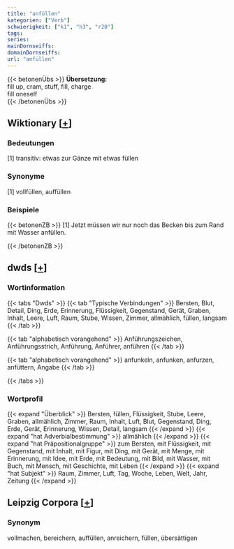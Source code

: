 ```yaml
---
title: "anfüllen"
kategorien: ["Verb"]
schwierigkeit: ["k1", "h3", "r20"]
tags:
series:
mainDornseiffs:
domainDornseiffs:
url: "anfüllen"
---
```


{{< betonenÜbs >}}
**Übersetzung:**  
fill up, cram, stuff, fill, charge  
fill oneself  
{{< /betonenÜbs >}}

## Wiktionary [[+](https://de.wiktionary.org/wiki/anfüllen)]

### Bedeutungen
[1] transitiv: etwas zur Gänze mit etwas füllen  

### Synonyme
[1] vollfüllen, auffüllen  

### Beispiele
{{< betonenZB >}}
[1] Jetzt müssen wir nur noch das Becken bis zum Rand mit Wasser anfüllen.  

{{< /betonenZB >}}


## dwds [[+](https://www.dwds.de/wb/anfüllen)]

### Wortinformation
{{< tabs "Dwds" >}}
{{< tab "Typische Verbindungen" >}}
Bersten, Blut, Detail, Ding, Erde, Erinnerung, Flüssigkeit, Gegenstand, Gerät, Graben, Inhalt, Leere, Luft, Raum, Stube, Wissen, Zimmer, allmählich, füllen, langsam
{{< /tab >}}

{{< tab "alphabetisch vorangehend" >}}
Anführungszeichen, Anführungsstrich, Anführung, Anführer, anführen
{{< /tab >}}

{{< tab "alphabetisch vorangehend" >}}
anfunkeln, anfunken, anfurzen, anfüttern, Angabe
{{< /tab >}}

{{< /tabs >}}

### Wortprofil
{{< expand "Überblick" >}} Bersten, füllen, Flüssigkeit, Stube, Leere, Graben, allmählich, Zimmer, Raum, Inhalt, Luft, Blut, Gegenstand, Ding, Erde, Gerät, Erinnerung, Wissen, Detail, langsam {{< /expand >}}
{{< expand "hat Adverbialbestimmung" >}} allmählich {{< /expand >}}
{{< expand "hat Präpositionalgruppe" >}} zum Bersten, mit Flüssigkeit, mit Gegenstand, mit Inhalt, mit Figur, mit Ding, mit Gerät, mit Menge, mit Erinnerung, mit Idee, mit Erde, mit Bedeutung, mit Bild, mit Wasser, mit Buch, mit Mensch, mit Geschichte, mit Leben {{< /expand >}}
{{< expand "hat Subjekt" >}} Raum, Zimmer, Luft, Tag, Woche, Leben, Welt, Jahr, Zeitung {{< /expand >}}

## Leipzig Corpora [[+](https://corpora.uni-leipzig.de/en/res?word=anfüllen&corpusId=deu_newscrawl-public_2018)]


### Synonym
vollmachen, bereichern, auffüllen, anreichern, füllen, übersättigen

